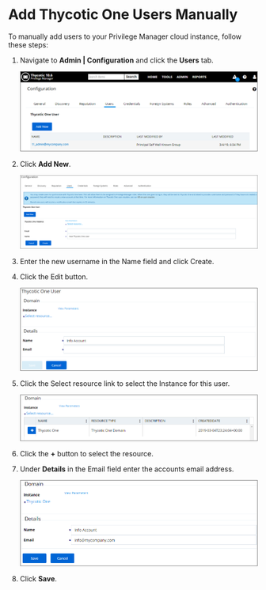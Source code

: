 [title]: # (Add Thycotic One Users Manually)
[tags]: # (user,add)
[priority]: # (9510)
# Add Thycotic One Users Manually

To manually add users to your Privilege Manager cloud instance, follow these steps:

1. Navigate to __Admin | Configuration__ and click the __Users__ tab.

   ![Users tab](images/t1_add_user/t1_user.png)

2. Click __Add New__.

   ![Create user](images/t1_add_user/t1_user_create.png)

3. Enter the new username in the Name field and click Create.
4. Click the Edit button.

   ![Edit user](images/t1_add_user/t1_user_edit.png)

5. Click the Select resource link to select the Instance for this user.

   ![Add resource for user](images/t1_add_user/t1_user_edit_resource.png)

6. Click the __+__ button to select the resource.
7. Under __Details__ in the Email field enter the accounts email address.

   ![Add email address](images/t1_add_user/t1_user_edit_save.png)

8. Click __Save__.